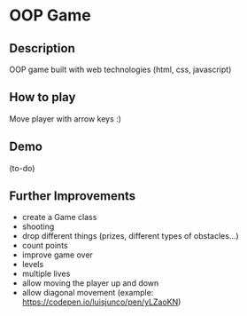 # OOP Game

## Description

OOP game built with web technologies (html, css, javascript)


## How to play

Move player with arrow keys :)


## Demo

(to-do)


## Further Improvements

- create a Game class
- shooting
- drop different things (prizes, different types of obstacles...)
- count points
- improve game over
- levels
- multiple lives
- allow moving the player up and down
- allow diagonal movement (example: https://codepen.io/luisjunco/pen/yLZaoKN)

